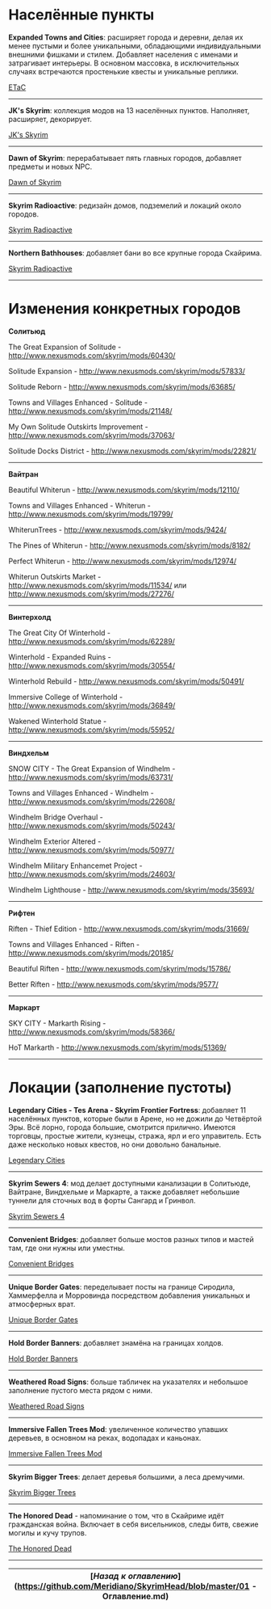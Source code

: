# Населённые пункты

**Expanded Towns and Cities**: расширяет города и деревни, делая их менее пустыми и более уникальными, обладающими индивидуальными внешними фишками и стилем. Добавляет населения с именами и затрагивает интерьеры. В основном массовка, в исключительных случаях встречаются простенькие квесты и уникальные реплики.

[ETaC](http://www.nexusmods.com/skyrim/mods/13608/)

------

**JK's Skyrim**: коллекция модов на 13 населённых пунктов. Наполняет, расширяет, декорирует.

[JK's Skyrim](http://www.nexusmods.com/skyrim/mods/61035/)

------

**Dawn of Skyrim**: перерабатывает пять главных городов, добавляет предметы и новых NPC.

[Dawn of Skyrim](http://www.nexusmods.com/skyrim/mods/58275/)

------

**Skyrim Radioactive**: редизайн домов, подземелий и локаций около городов.

[Skyrim Radioactive](http://www.nexusmods.com/skyrim/mods/59871/)

------

**Northern Bathhouses**: добавляет бани во все крупные города Скайрима.

[Skyrim Radioactive](http://www.nexusmods.com/skyrim/mods/27489/)

------

# Изменения конкретных городов

**Солитьюд**

The Great Expansion of Solitude - http://www.nexusmods.com/skyrim/mods/60430/

Solitude Expansion - http://www.nexusmods.com/skyrim/mods/57833/

Solitude Reborn - http://www.nexusmods.com/skyrim/mods/63685/

Towns and Villages Enhanced - Solitude - http://www.nexusmods.com/skyrim/mods/21148/

My Own Solitude Outskirts Improvement - http://www.nexusmods.com/skyrim/mods/37063/

Solitude Docks District - http://www.nexusmods.com/skyrim/mods/22821/

------

**Вайтран**

Beautiful Whiterun - http://www.nexusmods.com/skyrim/mods/12110/

Towns and Villages Enhanced - Whiterun - http://www.nexusmods.com/skyrim/mods/19799/

WhiterunTrees - http://www.nexusmods.com/skyrim/mods/9424/

The Pines of Whiterun - http://www.nexusmods.com/skyrim/mods/8182/

Perfect Whiterun - http://www.nexusmods.com/skyrim/mods/12974/

Whiterun Outskirts Market - http://www.nexusmods.com/skyrim/mods/11534/ или http://www.nexusmods.com/skyrim/mods/27276/

------

**Винтерхолд**

The Great City Of Winterhold - http://www.nexusmods.com/skyrim/mods/62289/

Winterhold - Expanded Ruins - http://www.nexusmods.com/skyrim/mods/30554/

Winterhold Rebuild - http://www.nexusmods.com/skyrim/mods/50491/

Immersive College of Winterhold - http://www.nexusmods.com/skyrim/mods/36849/

Wakened Winterhold Statue - http://www.nexusmods.com/skyrim/mods/55952/

------

**Виндхельм**

SNOW CITY - The Great Expansion of Windhelm - http://www.nexusmods.com/skyrim/mods/63731/

Towns and Villages Enhanced - Windhelm - http://www.nexusmods.com/skyrim/mods/22608/

Windhelm Bridge Overhaul - http://www.nexusmods.com/skyrim/mods/50243/

Windhelm Exterior Altered - http://www.nexusmods.com/skyrim/mods/50977/

Windhelm Military Enhancemet Project - http://www.nexusmods.com/skyrim/mods/24603/

Windhelm Lighthouse - http://www.nexusmods.com/skyrim/mods/35693/

------

**Рифтен**

Riften - Thief Edition  - http://www.nexusmods.com/skyrim/mods/31669/

Towns and Villages Enhanced - Riften - http://www.nexusmods.com/skyrim/mods/20185/

Beautiful Riften - http://www.nexusmods.com/skyrim/mods/15786/

Better Riften - http://www.nexusmods.com/skyrim/mods/9577/

------

**Маркарт**

SKY CITY - Markarth Rising - http://www.nexusmods.com/skyrim/mods/58366/

HoT Markarth - http://www.nexusmods.com/skyrim/mods/51369/

------

# Локации (заполнение пустоты)

**Legendary Cities - Tes Arena - Skyrim Frontier Fortress**: добавляет 11 населённых пунктов, которые были в Арене, но не дожили до Четвёртой Эры. Всё лорно, города большие, смотрится прилично. Имеются торговцы, простые жители, кузнецы, стража, ярл и его управитель. Есть даже несколько новых квестов, но они довольно банальные.

[Legendary Cities](http://www.nexusmods.com/skyrim/mods/47989/)

------

**Skyrim Sewers 4**: мод делает доступными канализации в Солитьюде, Вайтране, Виндхельме и Маркарте, а также добавляет небольшие туннели для сточных вод в форты Сангард и Гринвол.

[Skyrim Sewers 4](http://www.nexusmods.com/skyrim/mods/14351/)

------

**Convenient Bridges**: добавляет больше мостов разных типов и мастей там, где они нужны или уместны.

[Convenient Bridges](http://www.nexusmods.com/skyrim/mods/60620/)

------

**Unique Border Gates**: переделывает посты на границе Сиродила, Хаммерфелла и Морровинда посредством добавления уникальных и атмосферных врат.

[Unique Border Gates](http://www.nexusmods.com/skyrim/mods/52296/)

------

**Hold Border Banners**: добавляет знамёна на границах холдов.

[Hold Border Banners](http://www.nexusmods.com/skyrim/mods/43493/)

------

**Weathered Road Signs**: больше табличек на указателях и небольшое заполнение пустого места рядом с ними.

[Weathered Road Signs](http://www.nexusmods.com/skyrim/mods/2810/)

------

**Immersive Fallen Trees Mod**: увеличенное количество упавших деревьев, в основном на реках, водопадах и каньонах.

[Immersive Fallen Trees Mod](http://www.nexusmods.com/skyrim/mods/55699/)

------

**Skyrim Bigger Trees**: делает деревья большими, а леса дремучими.

[Skyrim Bigger Trees](http://www.nexusmods.com/skyrim/mods/17168/)

------

**The Honored Dead** - напоминание о том, что в Скайриме идёт гражданская война. Включает в себя висельников, следы битв, свежие могилы и кучу трупов.

[The Honored Dead](http://www.nexusmods.com/skyrim/mods/52403/)

------

|[*Назад к оглавлению*](https://github.com/Meridiano/SkyrimHead/blob/master/01 - Оглавление.md)|
|:---:|
